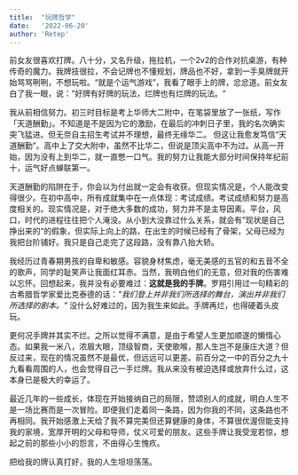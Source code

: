 ```yaml
---
title:  "玩牌哲学"
date:   '2022-06-20'
author: 'Retep'
---
```


前女友很喜欢打牌。八十分，又名升级，拖拉机，一个2v2的合作对抗桌游，有种传奇的魔力。我牌技很拉，不会记牌也不懂规划，牌品也不好，拿到一手臭牌就开始骂骂咧咧，不想玩啦。“就是个运气游戏”，我看了眼手上的牌，忿忿道。前女友白了我一眼，说：”好牌有好牌的玩法，烂牌也有烂牌的玩法。“

我从前相信努力。初三时目标是考上华师大二附中，在笔袋里放了一张纸，写作「天道酬勤」。不知道是不是因为它的激励，在最后的冲刺日子里，我的名次确实突飞猛进。但无奈自主招生考试并不理想，最终无缘华二。
但这让我愈发笃信“天道酬勤”。高中上了交大附中，虽然不比华二，但说是顶尖高中不为过。从高一开始，因为没有上到华二，就一直憋一口气。我的努力让我能大部分时间保持年纪前十，运气好点蝉联第一。

天道酬勤的陷阱在于，你会以为付出就一定会有收获。但现实情况是，个人能改变得很少。在初中高中，所有成就集中在一点体现：考试成绩。考试成绩和努力是高度相关的。现实情况是，对于绝大多数的成功，努力并不是主导因素。平台，风口，时代的进程往往把个人淹没。从小到大没靠过什么关系，就会有”现状是自己挣出来的“的假象，但实际上向上的路，在出生的时候已经有了骨架，父母已经为我把台阶铺好。我只是自己走完了这段路，没有靠八抬大轿。

我经历过青春期男孩的自卑和敏感。容貌身材焦虑，毫无美感的五官的和五音不全的歌声，同学的耻笑声让我面红耳赤。当然，我明白他们的无意，但对我的伤害难以忘怀。回想起来，我并没有必要难过：**这就是我的手牌**。罗翔引用过一句精彩的古希腊哲学家爱比克泰德的话：*"我们登上并非我们所选择的舞台，演出并非我们所选择的剧本。"* 没什么好难过的，因为我生来如此。手牌再烂，也得硬着头皮玩。

更何况手牌并其实不烂。之所以觉得不满意，是由于希望人生更加顺遂的懒惰心态。如果我一米八，浓眉大眼，顶级智商，天使歌喉，那人生岂不是康庄大道？但反过来，现在的情况虽然不是最优，但远远可以更差。前百分之一中的百分之九十九看看周围的人，也会觉得自己一手烂牌。我从来没有被迫选择或放弃什么过，这本身已是极大的幸运了。

最近几年的一些成长，体现在开始接纳自己的局限，赞颂别人的成就，明白人生不是一场比赛而是一次冒险。即便我们走着同一条路，因为你我的不同，这条路也不再相同。我开始感激上天给了我不算完美但还算健康的身体，不算很优渥但能支持我的家境，宽厚开明的父母和导师，仗义可爱的朋友。这些手牌让我受宠若惊，想起之前的那些小小的怨言，不由得心生愧疚。

把给我的牌认真打好，我的人生坦坦荡荡。

